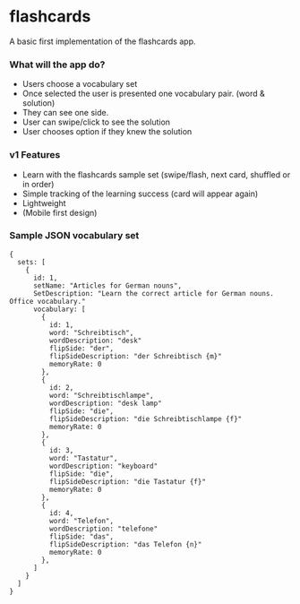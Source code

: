 # flashcards

A basic first implementation of the flashcards app.

### What will the app do?
- Users choose a vocabulary set
- Once selected the user is presented one vocabulary pair. (word & solution)
- They can see one side.
- User can swipe/click to see the solution
- User chooses option if they knew the solution

### v1 Features
- Learn with the flashcards sample set (swipe/flash, next card, shuffled or in order)
- Simple tracking of the learning success (card will appear again)
- Lightweight
- (Mobile first design)

### Sample JSON vocabulary set

```
{
  sets: [
    {
      id: 1,
      setName: "Articles for German nouns",
      SetDescription: "Learn the correct article for German nouns. Office vocabulary."
      vocabulary: [
        {
          id: 1,
          word: "Schreibtisch",
          wordDescription: "desk"
          flipSide: "der",
          flipSideDescription: "der Schreibtisch {m}"
          memoryRate: 0
        },
        {
          id: 2,
          word: "Schreibtischlampe",
          wordDescription: "desk lamp"
          flipSide: "die",
          flipSideDescription: "die Schreibtischlampe {f}"
          memoryRate: 0
        },
        {
          id: 3,
          word: "Tastatur",
          wordDescription: "keyboard"
          flipSide: "die",
          flipSideDescription: "die Tastatur {f}"
          memoryRate: 0
        },
        {
          id: 4,
          word: "Telefon",
          wordDescription: "telefone"
          flipSide: "das",
          flipSideDescription: "das Telefon {n}"
          memoryRate: 0
        },
      ]
    }
  ]
}
```

